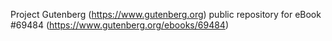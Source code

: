 Project Gutenberg (https://www.gutenberg.org) public repository for
eBook #69484 (https://www.gutenberg.org/ebooks/69484)
